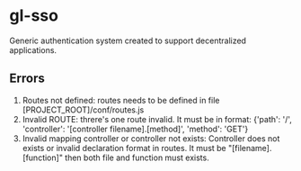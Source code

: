 # gl-sso

Generic authentication system created to support decentralized applications.



## Errors

1. Routes not defined: routes needs to be defined in file [PROJECT_ROOT]/conf/routes.js
2. Invalid ROUTE: threre's one route invalid. It must be in format: {'path': '/', 'controller': '[controller filename].[method]', 'method': 'GET'}
3. Invalid mapping controller or controller not exists: Controller does not exists or invalid declaration format in
routes. It must be "[filename].[function]" then both file and function must exists.